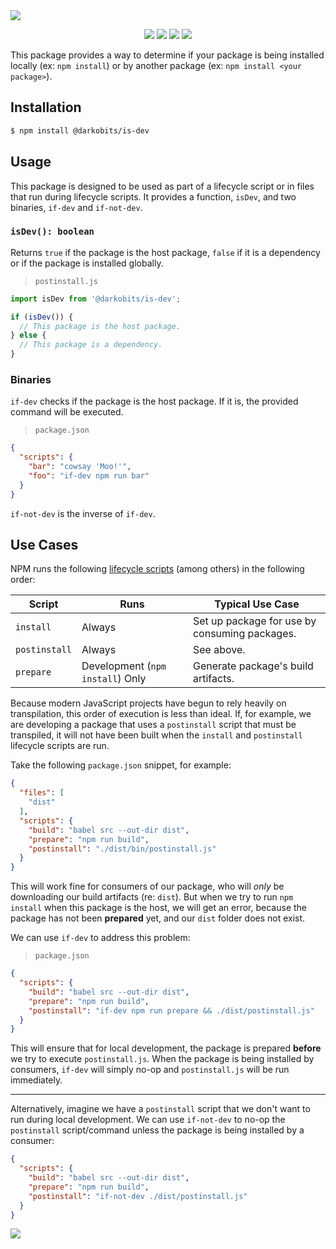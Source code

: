 <a href="#top" id="top">
  <img src="https://user-images.githubusercontent.com/441546/118932597-10060a00-b8fd-11eb-94c5-b6e276976a5d.png" style="max-width: 100%;">
</a>
<p align="center">
  <a href="https://www.npmjs.com/package/@darkobits/is-dev"><img src="https://img.shields.io/npm/v/@darkobits/is-dev.svg?style=flat-square"></a>
  <a href="https://github.com/darkobits/is-dev/actions"><img src="https://img.shields.io/endpoint.svg?url=https%3A%2F%2Factions-badge.atrox.dev%2Fdarkobits%2Fis-dev%2Fbadge%3Fref%3Dmaster&style=flat-square&label=build&logo=none"></a>
  <!-- <a href="https://app.codecov.io/gh/darkobits/is-dev/branch/master"><img src="https://img.shields.io/codecov/c/github/darkobits/is-dev/master?style=flat-square"></a> -->
  <a href="https://depfu.com/github/darkobits/is-dev"><img src="https://img.shields.io/depfu/darkobits/is-dev?style=flat-square"></a>
  <a href="https://conventionalcommits.org"><img src="https://img.shields.io/static/v1?label=commits&message=conventional&style=flat-square&color=398AFB"></a>
</p>

This package provides a way to determine if your package is being installed locally (ex: `npm install`)
or by another package (ex: `npm install <your package>`).

## Installation

```sh
$ npm install @darkobits/is-dev
```

## Usage

This package is designed to be used as part of a lifecycle script or in files that run during lifecycle
scripts. It provides a function, `isDev`, and two binaries, `if-dev` and `if-not-dev`.

### `isDev(): boolean`

Returns `true` if the package is the host package, `false` if it is a dependency or if the package is
installed globally.

> `postinstall.js`

```js
import isDev from '@darkobits/is-dev';

if (isDev()) {
  // This package is the host package.
} else {
  // This package is a dependency.
}
```

### Binaries

`if-dev` checks if the package is the host package. If it is, the provided command will be executed.

> `package.json`

```json
{
  "scripts": {
    "bar": "cowsay 'Moo!'",
    "foo": "if-dev npm run bar"
  }
}
```

`if-not-dev` is the inverse of `if-dev`.

## Use Cases

NPM runs the following [lifecycle scripts](https://docs.npmjs.com/misc/scripts) (among others) in the
following order:

| Script        | Runs                             | Typical Use Case                              |
|---------------|----------------------------------|-----------------------------------------------|
| `install`     | Always                           | Set up package for use by consuming packages. |
| `postinstall` | Always                           | See above.                                    |
| `prepare`     | Development (`npm install`) Only | Generate package's build artifacts.           |

Because modern JavaScript projects have begun to rely heavily on transpilation, this order of execution
is less than ideal. If, for example, we are developing a package that uses a `postinstall` script that
must be transpiled, it will not have been built when the `install` and `postinstall` lifecycle scripts
are run.

Take the following `package.json` snippet, for example:

```json
{
  "files": [
    "dist"
  ],
  "scripts": {
    "build": "babel src --out-dir dist",
    "prepare": "npm run build",
    "postinstall": "./dist/bin/postinstall.js"
  }
}
```

This will work fine for consumers of our package, who will _only_ be downloading our build artifacts
(re: `dist`). But when we try to run `npm install` when this package is the host, we will get an error,
because the package has not been **prepared** yet, and our `dist` folder does not exist.

We can use `if-dev` to address this problem:

> `package.json`

```json
{
  "scripts": {
    "build": "babel src --out-dir dist",
    "prepare": "npm run build",
    "postinstall": "if-dev npm run prepare && ./dist/postinstall.js"
  }
}
```

This will ensure that for local development, the package is prepared **before** we try to execute
`postinstall.js`. When the package is being installed by consumers, `if-dev` will simply no-op and
`postinstall.js` will be run immediately.

---

Alternatively, imagine we have a `postinstall` script that we don't want to run during local
development. We can use `if-not-dev` to no-op the `postinstall` script/command unless the package is
being installed by a consumer:

```json
{
  "scripts": {
    "build": "babel src --out-dir dist",
    "prepare": "npm run build",
    "postinstall": "if-not-dev ./dist/postinstall.js"
  }
}
```

<a href="#top">
  <img src="https://user-images.githubusercontent.com/441546/118062198-4ff04e80-b34b-11eb-87f3-406a345d5526.png" style="max-width: 100%;">
</a>
